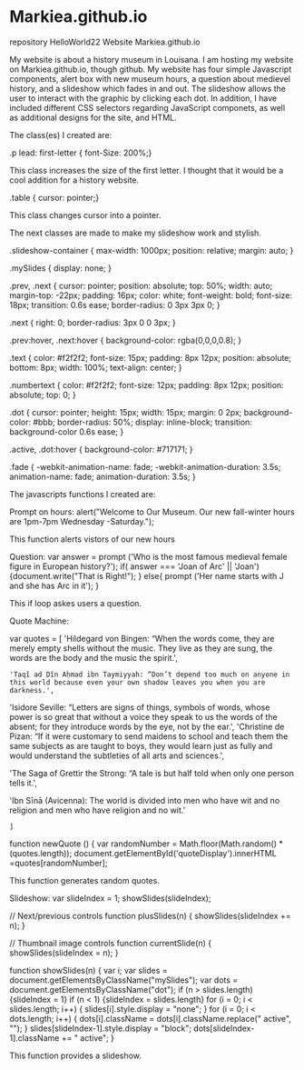 # Markiea.github.io
repository HelloWorld22
Website Markiea.github.io

My website is about a history museum in Louisana. I am hosting my website on Markiea.github.io, though github. My website has four simple
 Javascript components, alert box with new museum hours, a question about medievel history, and a slideshow which fades in and out. The slideshow allows the user to interact with the graphic by clicking each dot. In addition, I have included different CSS selectors regarding JavaScript componets, as well as additional designs for the site, and HTML.

The class(es) I created are:

.p lead: first-letter { font-Size: 200%;}


This class increases the size of the first letter. I thought that it would be a cool addition for a history website.

.table { cursor: pointer;}

This class changes cursor into a pointer.


The next classes are made to make my slideshow work and stylish.

.slideshow-container {
  max-width: 1000px;
  position: relative;
  margin: auto;
}


.mySlides {
	display: none;
}


.prev, .next {
  cursor: pointer;
  position: absolute;
  top: 50%;
  width: auto;
  margin-top: -22px;
  padding: 16px;
  color: white;
  font-weight: bold;
  font-size: 18px;
  transition: 0.6s ease;
  border-radius: 0 3px 3px 0;
}

.next {
  right: 0;
  border-radius: 3px 0 0 3px;
}


.prev:hover, .next:hover {
  background-color: rgba(0,0,0,0.8);
}


.text {
  color: #f2f2f2;
  font-size: 15px;
  padding: 8px 12px;
  position: absolute;
  bottom: 8px;
  width: 100%;
  text-align: center;
}


.numbertext {
  color: #f2f2f2;
  font-size: 12px;
  padding: 8px 12px;
  position: absolute;
  top: 0;
}


.dot {
  cursor: pointer;
  height: 15px;
  width: 15px;
  margin: 0 2px;
  background-color: #bbb;
  border-radius: 50%;
  display: inline-block;
  transition: background-color 0.6s ease;
}

.active, .dot:hover {
  background-color: #717171;
}


.fade {
  -webkit-animation-name: fade;
  -webkit-animation-duration: 3.5s;
  animation-name: fade;
  animation-duration: 3.5s;
}

The javascripts functions I created are: 

Prompt on hours:
 alert("Welcome to Our Museum. Our new fall-winter hours are 1pm-7pm Wednesday -Saturday.");
 
 This function alerts vistors of our new hours
 
 Question:
 var answer = prompt ('Who is the most famous medieval female figure in European history?');
if( answer === 'Joan of Arc' || 'Joan') {document.write("That is Right!"); }
else{
  prompt ('Her name starts with J and she has Arc in it');
}

This if loop askes users a question. 

Quote Machine:

var quotes = [
    'Hildegard von Bingen: “When the words come, they are merely empty shells without the music. They live as they are sung,  the words are the body and the music the spirit.',

    'Taqî ad Dîn Aḥmad ibn Taymiyyah: “Don’t depend too much on anyone in this world because even your own shadow leaves you when you are  darkness.',
   'Isidore  Seville: “Letters are signs of things, symbols of words, whose power is so great that without a voice they speak to us the words of the absent; for they introduce words by the eye, not by the ear.',
    'Christine de Pizan: “If it were customary to send maidens to school and teach them the same subjects as are taught to boys, they would learn just as fully and would understand the subtleties of all arts and sciences.',

'The Saga of Grettir the Strong: “A tale is but half told when only one person tells it.',

'Ibn Sīnā (Avicenna): The world is divided into men who have wit and no religion and men who have religion and no wit.'

    ]
function newQuote () {
    var randomNumber = Math.floor(Math.random() * (quotes.length));
    document.getElementById('quoteDisplay').innerHTML =quotes[randomNumber];

This function generates random quotes.

Slideshow:
var slideIndex = 1;
showSlides(slideIndex);

// Next/previous controls
function plusSlides(n) {
  showSlides(slideIndex += n);
}

// Thumbnail image controls
function currentSlide(n) {
  showSlides(slideIndex = n);
}

function showSlides(n) {
  var i;
  var slides = document.getElementsByClassName("mySlides");
  var dots = document.getElementsByClassName("dot");
  if (n > slides.length) {slideIndex = 1}
  if (n < 1) {slideIndex = slides.length}
  for (i = 0; i < slides.length; i++) {
	  slides[i].style.display = "none";
  }
  for (i = 0; i < dots.length; i++) {
	  dots[i].className = dots[i].className.replace(" active", "");
  }
  slides[slideIndex-1].style.display = "block";
  dots[slideIndex-1].className += " active";
}

This function provides a slideshow. 

